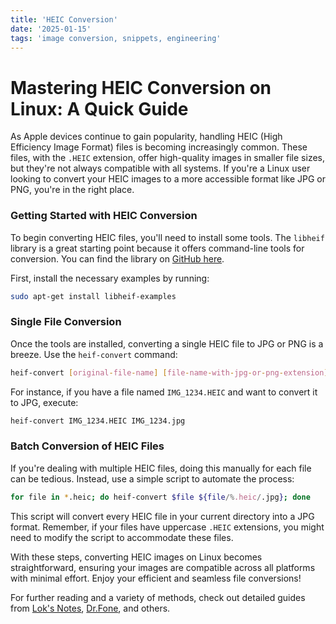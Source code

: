 ```yaml
---
title: 'HEIC Conversion'
date: '2025-01-15'
tags: 'image conversion, snippets, engineering'
---
```


# Mastering HEIC Conversion on Linux: A Quick Guide

As Apple devices continue to gain popularity, handling HEIC (High Efficiency Image Format) files is becoming increasingly common. These files, with the `.HEIC` extension, offer high-quality images in smaller file sizes, but they're not always compatible with all systems. If you're a Linux user looking to convert your HEIC images to a more accessible format like JPG or PNG, you're in the right place.

### Getting Started with HEIC Conversion

To begin converting HEIC files, you'll need to install some tools. The `libheif` library is a great starting point because it offers command-line tools for conversion. You can find the library on [GitHub here](https://github.com/strukturag/libheif.git).

First, install the necessary examples by running:
```bash
sudo apt-get install libheif-examples
```

### Single File Conversion

Once the tools are installed, converting a single HEIC file to JPG or PNG is a breeze. Use the `heif-convert` command:
```bash
heif-convert [original-file-name] [file-name-with-jpg-or-png-extension]
```

For instance, if you have a file named `IMG_1234.HEIC` and want to convert it to JPG, execute:
```bash
heif-convert IMG_1234.HEIC IMG_1234.jpg
```

### Batch Conversion of HEIC Files

If you're dealing with multiple HEIC files, doing this manually for each file can be tedious. Instead, use a simple script to automate the process:
```bash
for file in *.heic; do heif-convert $file ${file/%.heic/.jpg}; done
```

This script will convert every HEIC file in your current directory into a JPG format. Remember, if your files have uppercase `.HEIC` extensions, you might need to modify the script to accommodate these files.

With these steps, converting HEIC images on Linux becomes straightforward, ensuring your images are compatible across all platforms with minimal effort. Enjoy your efficient and seamless file conversions!

For further reading and a variety of methods, check out detailed guides from [Lok's Notes](https://www.lokarithm.com/2021/02/27/linux-how-to-convert-heic-files-to-jpg-or-png/), [Dr.Fone](https://drfone.wondershare.com/iphone-photo/convert-heic-to-jpg-on-linux.html), and others.

